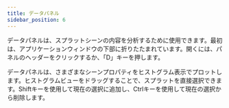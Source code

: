 ```yaml
---
title: データパネル
sidebar_position: 6
---
```


データパネルは、スプラットシーンの内容を分析するために使用できます。最初は、アプリケーションウィンドウの下部に折りたたまれています。開くには、パネルのヘッダーをクリックするか、「D」キーを押します。

データパネルは、さまざまなシーンプロパティをヒストグラム表示でプロットします。ヒストグラムビューをドラッグすることで、スプラットを直接選択できます。Shiftキーを使用して現在の選択に追加し、Ctrlキーを使用して現在の選択から削除します。
